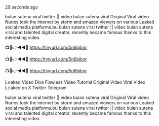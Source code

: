 29 seconds ago

bulan sutena viral twitter || video bulan sutena viral Original Viral video Nudes took the internet by storm and amazed viewers on various Leaked social media platforms.bu bulan sutena viral twitter || video bulan sutena viral and talented digital creator, recently became famous thanks to this interesting video.

📺📱👉◄◄🔴  https://tinyurl.com/5n6bjbnr

📺📱👉◄◄🔴  https://tinyurl.com/5n6bjbnr

📺📱👉◄◄🔴  https://tinyurl.com/5n6bjbnr

L𝚎aked Video Diva Flawless Video Tutorial Original Video Viral Video L𝚎aked on X Twitter Telegram

bulan sutena viral twitter || video bulan sutena viral Original Viral video Nudes took the internet by storm and amazed viewers on various Leaked social media platforms.bu bulan sutena viral twitter || video bulan sutena viral and talented digital creator, recently became famous thanks to this interesting video.
